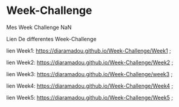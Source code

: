 # Week-Challenge
Mes Week Challenge NaN


Lien De differentes Week-Challenge


lien Week1: https://diaramadou.github.io/Week-Challenge/Week1 ;

lien Week2: https://diaramadou.github.io/Week-Challenge/Week2 ;


lien Week3: https://diaramadou.github.io/Week-Challenge/week3 ;

lien Week4: https://diaramadou.github.io/Week-Challenge/Week4 ;


lien Week5: https://diaramadou.github.io/Week-Challenge/Week5 ;
